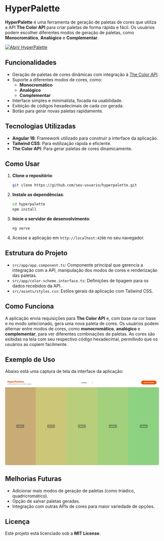 # HyperPalette

**HyperPalette** é uma ferramenta de geração de paletas de cores que utiliza a API **The Color API** para criar paletas de forma rápida e fácil. Os usuários podem escolher diferentes modos de geração de paletas, como **Monocromático**, **Analógico** e **Complementar**.

[![Abrir HyperPalette](https://img.shields.io/badge/Abrir%20HyperPalette-Visitar-blue)](https://hyperpalettes.vercel.app/)

## Funcionalidades

- Geração de paletas de cores dinâmicas com integração à [The Color API](https://www.thecolorapi.com).
- Suporte a diferentes modos de cores, como:
  - **Monocromático**
  - **Analógico**
  - **Complementar**
- Interface simples e minimalista, focada na usabilidade.
- Exibição de códigos hexadecimais de cada cor gerada.
- Botão para gerar novas paletas rapidamente.

## Tecnologias Utilizadas

- **Angular 18**: Framework utilizado para construir a interface da aplicação.
- **Tailwind CSS**: Para estilização rápida e eficiente.
- **The Color API**: Para gerar paletas de cores dinamicamente.

## Como Usar

1. **Clone o repositório**:
   ```bash
   git clone https://github.com/seu-usuario/hyperpalette.git
   ```
2. **Instale as dependências**:
   ```bash
   cd hyperpalette
   npm install
   ```
3. **Inicie o servidor de desenvolvimento**:

   ```bash
   ng serve
   ```

4. Acesse a aplicação em `http://localhost:4200` no seu navegador.

## Estrutura do Projeto

- `src/app/app.component.ts`: Componente principal que gerencia a integração com a API, manipulação dos modos de cores e renderização das paletas.
- `src/app/color-scheme.interface.ts`: Definições de tipagem para os dados recebidos da API.
- `src/assets/styles.css`: Estilos gerais da aplicação com Tailwind CSS.

## Como Funciona

A aplicação envia requisições para **The Color API** e, com base na cor base e no modo selecionado, gera uma nova paleta de cores. Os usuários podem alternar entre modos de cores, como **monocromático**, **analógico** e **complementar**, para ver diferentes combinações de paletas. As cores são exibidas na tela com seu respectivo código hexadecimal, permitindo que os usuários as copiem facilmente.

## Exemplo de Uso

Abaixo está uma captura de tela da interface da aplicação:

![HyperPalette Screenshot](./public/print.png)

## Melhorias Futuras

- Adicionar mais modos de geração de paletas (como triádico, quadricromático).
- Opção de salvar paletas geradas.
- Integração com outras APIs de cores para maior variedade de opções.

## Licença

Este projeto está licenciado sob a **MIT License**.
